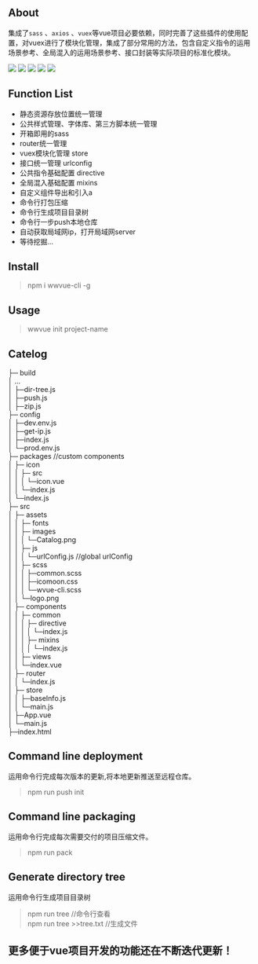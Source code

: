## About

集成了`sass` 、`axios` 、`vuex`等vue项目必要依赖，同时完善了这些插件的使用配置，对vuex进行了模块化管理，集成了部分常用的方法，包含自定义指令的运用场景参考、全局混入的运用场景参考、接口封装等实际项目的标准化模块。

![](https://badgen.net/npm/dm/wwvue-cli)
![](https://badgen.net/npm/v/wwvue-cli)
![](https://badgen.net/npm/node/next)
![](https://badgen.net/github/commits/vannvan/wvue-cli)
![](https://badgen.net/github/last-commit/vannvan/wvue-cli)

## Function List
- 静态资源存放位置统一管理
- 公共样式管理、字体库、第三方脚本统一管理
- 开箱即用的sass
- router统一管理
- vuex模块化管理 store
- 接口统一管理  urlconfig
- 公共指令基础配置 directive
- 全局混入基础配置 mixins
- 自定义组件导出和引入a
- 命令行打包压缩  
- 命令行生成项目目录树
- 命令行一步push本地仓库
- 自动获取局域网ip，打开局域网server
- 等待挖掘...

## Install

> npm i wwvue-cli -g

## Usage

> wwvue init project-name

## Catelog

├─ build  
│ ...  
│ ├─dir-tree.js  
│ ├─push.js  
│ ├─zip.js  
├─ config  
│ ├─dev.env.js  
│ ├─get-ip.js  
│ ├─index.js  
│ └─prod.env.js  
├─ packages     //custom components  
│ ├─ icon  
│ │ ├─ src  
│ │ │ └─icon.vue  
│ │ └─index.js  
│ └─index.js  
├─ src  
│ ├─ assets  
│ │ ├─ fonts  
│ │ ├─ images  
│ │ │ └─Catalog.png    
│ │ ├─ js    
│ │ │ └─urlConfig.js  //global urlConfig  
│ │ ├─ scss  
│ │ │ ├─common.scss  
│ │ │ ├─icomoon.css  
│ │ │ └─wvue-cli.scss  
│ │ └─logo.png  
│ ├─ components  
│ │ ├─ common  
│ │ │ ├─ directive  
│ │ │ │ └─index.js  
│ │ │ ├─ mixins  
│ │ │ │ └─index.js  
│ │ ├─ views  
│ │ └─index.vue  
│ ├─ router  
│ │ └─index.js  
│ ├─ store  
│ │ ├─baseInfo.js  
│ │ └─main.js  
│ ├─App.vue  
│ └─main.js  
├─index.html  

<!-- ![](https://github.com/vannvan/wvue-cli/blob/master/src/assets/images/Catalog.png?raw=true) -->

## Command line deployment

运用命令行完成每次版本的更新,将本地更新推送至远程仓库。

> npm run push init

## Command line packaging

运用命令行完成每次需要交付的项目压缩文件。

> npm run pack

## Generate directory tree

运用命令行生成项目目录树

> npm run tree    //命令行查看  
> npm run tree >>tree.txt    //生成文件
## 更多便于vue项目开发的功能还在不断迭代更新！
